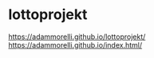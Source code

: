 # lottoprojekt
https://adammorelli.github.io/lottoprojekt/
https://adammorelli.github.io/index.html/
